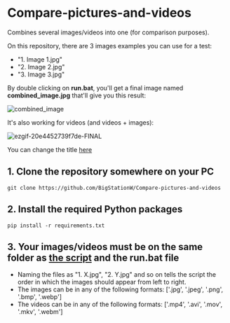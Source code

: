 # Compare-pictures-and-videos
Combines several images/videos into one (for comparison purposes).

On this repository, there are 3 images examples you can use for a test:
- "1. Image 1.jpg"
- "2. Image 2.jpg"
- "3. Image 3.jpg"

By double clicking on **run.bat**, you'll get a final image named **combined_image.jpg** that'll give you this result:

![combined_image](https://github.com/user-attachments/assets/d2ddfeae-d2c7-4c2b-8f37-f9d9977715f0)

It's also working for videos (and videos + images):

![ezgif-20e4452739f7de-FINAL](https://github.com/user-attachments/assets/aa8f5096-abd6-4158-9757-d550b9894af6)

You can change the title [here](https://github.com/BigStationW/Compare-pictures-and-videos/blob/5b8df42de9f0549b50b0b95328e0efed86b9be14/combine.py#L10)


## 1. Clone the repository somewhere on your PC
```git clone https://github.com/BigStationW/Compare-pictures-and-videos```


## 2. Install the required Python packages
```pip install -r requirements.txt```

## 3. Your images/videos must be on the same folder as [the script](https://github.com/BigStationW/Compare-pictures/blob/main/combine.py) and the run.bat file
- Naming the files as "1. X.jpg", "2. Y.jpg" and so on tells the script the order in which the images should appear from left to right.
- The images can be in any of the following formats: ['.jpg', '.jpeg', '.png', '.bmp', '.webp']
- The videos can be in any of the following formats: ['.mp4', '.avi', '.mov', '.mkv', '.webm']

